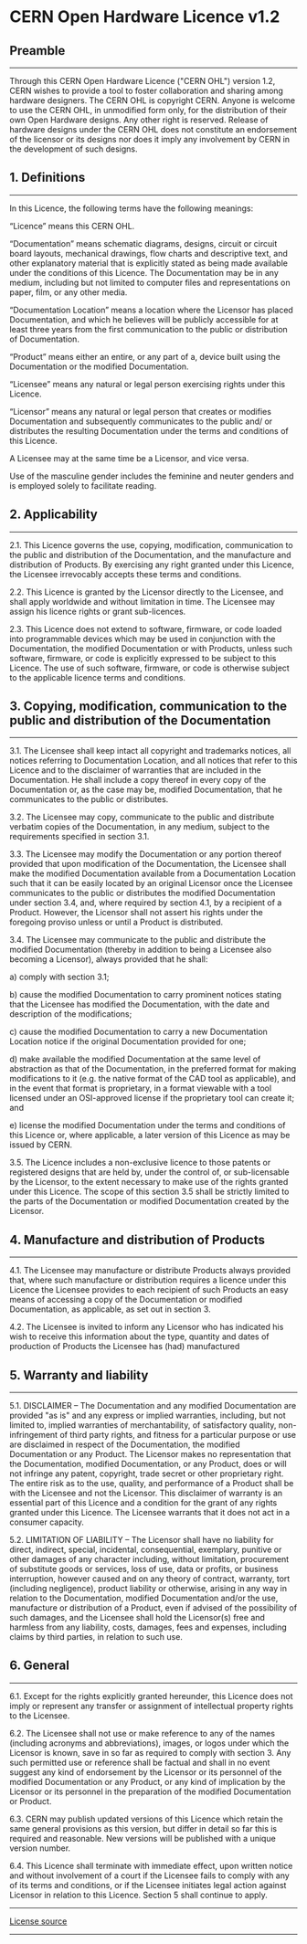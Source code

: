 ﻿# CERN Open Hardware Licence v1.2

## Preamble
---
Through this CERN Open Hardware Licence ("CERN OHL") version 1.2, CERN wishes to provide a tool to foster collaboration and sharing among hardware designers. The CERN OHL is copyright CERN. Anyone is welcome to use the CERN OHL, in unmodified form only, for the distribution of their own Open Hardware designs. Any other right is reserved. Release of hardware designs under the CERN OHL does not constitute an endorsement of the licensor or its designs nor does it imply any involvement by CERN in the development of such designs.

## 1. Definitions
---
In this Licence, the following terms have the following meanings:

“Licence” means this CERN OHL.

“Documentation” means schematic diagrams, designs, circuit or circuit board layouts, mechanical drawings, flow charts and descriptive text, and other explanatory material that is explicitly stated as being made available under the conditions of this Licence. The Documentation may be in any medium, including but not limited to computer files and representations on paper, film, or any other media.

“Documentation Location” means a location where the Licensor has placed Documentation, and which he believes will be publicly accessible for at least three years from the first communication to the public or distribution of Documentation.

“Product” means either an entire, or any part of a, device built using the Documentation or the modified Documentation.

“Licensee” means any natural or legal person exercising rights under this Licence.

“Licensor” means any natural or legal person that creates or modifies Documentation and subsequently communicates to the public and/ or distributes the resulting Documentation under the terms and conditions of this Licence.

A Licensee may at the same time be a Licensor, and vice versa.

Use of the masculine gender includes the feminine and neuter genders and is employed solely to facilitate reading.

## 2. Applicability
---
2.1. This Licence governs the use, copying, modification, communication to the public and distribution of the Documentation, and the manufacture and distribution of Products. By exercising any right granted under this Licence, the Licensee irrevocably accepts these terms and conditions.

2.2. This Licence is granted by the Licensor directly to the Licensee, and shall apply worldwide and without limitation in time. The Licensee may assign his licence rights or grant sub-licences.

2.3. This Licence does not extend to software, firmware, or code loaded into programmable devices which may be used in conjunction with the Documentation, the modified Documentation or with Products, unless such software, firmware, or code is explicitly expressed to be subject to this Licence. The use of such software, firmware, or code is otherwise subject to the applicable licence terms and conditions.

## 3. Copying, modification, communication to the public and distribution of the Documentation
---
3.1. The Licensee shall keep intact all copyright and trademarks notices, all notices referring to Documentation Location, and all notices that refer to this Licence and to the disclaimer of warranties that are included in the Documentation. He shall include a copy thereof in every copy of the Documentation or, as the case may be, modified Documentation, that he communicates to the public or distributes.

3.2. The Licensee may copy, communicate to the public and distribute verbatim copies of the Documentation, in any medium, subject to the requirements specified in section 3.1.

3.3. The Licensee may modify the Documentation or any portion thereof provided that upon modification of the Documentation, the Licensee shall make the modified Documentation available from a Documentation Location such that it can be easily located by an original Licensor once the Licensee communicates to the public or distributes the modified Documentation under section 3.4, and, where required by section 4.1, by a recipient of a Product. However, the Licensor shall not assert his rights under the foregoing proviso unless or until a Product is distributed.

3.4. The Licensee may communicate to the public and distribute the modified Documentation (thereby in addition to being a Licensee also becoming a Licensor), always provided that he shall:

a) comply with section 3.1;

b) cause the modified Documentation to carry prominent notices stating that the Licensee has modified the Documentation, with the date and description of the modifications;

c) cause the modified Documentation to carry a new Documentation Location notice if the original Documentation provided for one;

d) make available the modified Documentation at the same level of abstraction as that of the Documentation, in the preferred format for making modifications to it (e.g. the native format of the CAD tool as applicable), and in the event that format is proprietary, in a format viewable with a tool licensed under an OSI-approved license if the proprietary tool can create it; and

e) license the modified Documentation under the terms and conditions of this Licence or, where applicable, a later version of this Licence as may be issued by CERN.

3.5. The Licence includes a non-exclusive licence to those patents or registered designs that are held by, under the control of, or sub-licensable by the Licensor, to the extent necessary to make use of the rights granted under this Licence. The scope of this section 3.5 shall be strictly limited to the parts of the Documentation or modified Documentation created by the Licensor.

## 4. Manufacture and distribution of Products
---
4.1. The Licensee may manufacture or distribute Products always provided that, where such manufacture or distribution requires a licence under this Licence the Licensee provides to each recipient of such Products an easy means of accessing a copy of the Documentation or modified Documentation, as applicable, as set out in section 3.

4.2. The Licensee is invited to inform any Licensor who has indicated his wish to receive this information about the type, quantity and dates of production of Products the Licensee has (had) manufactured

## 5. Warranty and liability
---
5.1. DISCLAIMER – The Documentation and any modified Documentation are provided "as is" and any express or implied warranties, including, but not limited to, implied warranties of merchantability, of satisfactory quality, non-infringement of third party rights, and fitness for a particular purpose or use are disclaimed in respect of the Documentation, the modified Documentation or any Product. The Licensor makes no representation that the Documentation, modified Documentation, or any Product, does or will not infringe any patent, copyright, trade secret or other proprietary right. The entire risk as to the use, quality, and performance of a Product shall be with the Licensee and not the Licensor. This disclaimer of warranty is an essential part of this Licence and a condition for the grant of any rights granted under this Licence. The Licensee warrants that it does not act in a consumer capacity.

5.2. LIMITATION OF LIABILITY – The Licensor shall have no liability for direct, indirect, special, incidental, consequential, exemplary, punitive or other damages of any character including, without limitation, procurement of substitute goods or services, loss of use, data or profits, or business interruption, however caused and on any theory of contract, warranty, tort (including negligence), product liability or otherwise, arising in any way in relation to the Documentation, modified Documentation and/or the use, manufacture or distribution of a Product, even if advised of the possibility of such damages, and the Licensee shall hold the Licensor(s) free and harmless from any liability, costs, damages, fees and expenses, including claims by third parties, in relation to such use.

## 6. General
---

6.1. Except for the rights explicitly granted hereunder, this Licence does not imply or represent any transfer or assignment of intellectual property rights to the Licensee.

6.2. The Licensee shall not use or make reference to any of the names (including acronyms and abbreviations), images, or logos under which the Licensor is known, save in so far as required to comply with section 3. Any such permitted use or reference shall be factual and shall in no event suggest any kind of endorsement by the Licensor or its personnel of the modified Documentation or any Product, or any kind of implication by the Licensor or its personnel in the preparation of the modified Documentation or Product.

6.3. CERN may publish updated versions of this Licence which retain the same general provisions as this version, but differ in detail so far this is required and reasonable. New versions will be published with a unique version number.

6.4. This Licence shall terminate with immediate effect, upon written notice and without involvement of a court if the Licensee fails to comply with any of its terms and conditions, or if the Licensee initiates legal action against Licensor in relation to this Licence. Section 5 shall continue to apply.

---

[License source](https://www.ohwr.org/licenses/cern-ohl/license_versions/v1.2)

---

